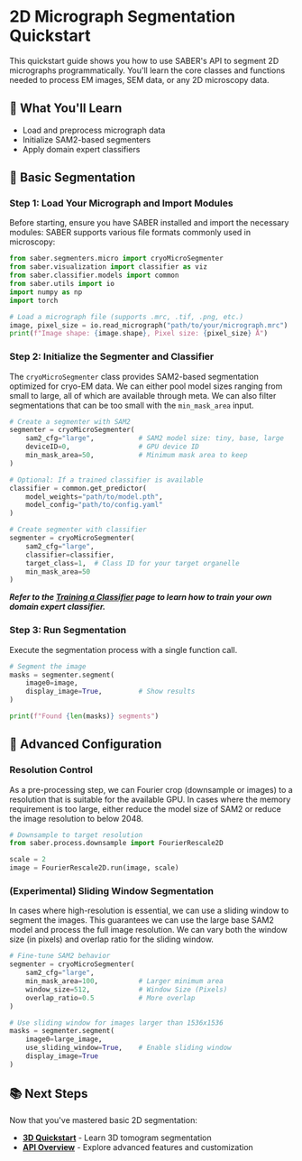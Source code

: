 # 2D Micrograph Segmentation Quickstart

This quickstart guide shows you how to use SABER's API to segment 2D micrographs programmatically. You'll learn the core classes and functions needed to process EM images, SEM data, or any 2D microscopy data.

## 🎯 What You'll Learn

- Load and preprocess micrograph data
- Initialize SAM2-based segmenters
- Apply domain expert classifiers

## 🚀 Basic Segmentation

### Step 1: Load Your Micrograph and Import Modules

Before starting, ensure you have SABER installed and import the necessary modules: SABER supports various file formats commonly used in microscopy:
```python
from saber.segmenters.micro import cryoMicroSegmenter
from saber.visualization import classifier as viz
from saber.classifier.models import common
from saber.utils import io
import numpy as np
import torch

# Load a micrograph file (supports .mrc, .tif, .png, etc.)
image, pixel_size = io.read_micrograph("path/to/your/micrograph.mrc")
print(f"Image shape: {image.shape}, Pixel size: {pixel_size} Å")
```

### Step 2: Initialize the Segmenter and Classifier

The `cryoMicroSegmenter` class provides SAM2-based segmentation optimized for cryo-EM data. We can either pool model sizes ranging from small to large, all of which are available through meta. We can also filter segmentations that can be too small with the `min_mask_area` input. 

```python
# Create a segmenter with SAM2
segmenter = cryoMicroSegmenter(
    sam2_cfg="large",           # SAM2 model size: tiny, base, large
    deviceID=0,                 # GPU device ID
    min_mask_area=50,           # Minimum mask area to keep
)
```

```python
# Optional: If a trained classifier is available 
classifier = common.get_predictor(
    model_weights="path/to/model.pth",
    model_config="path/to/config.yaml"
)

# Create segmenter with classifier
segmenter = cryoMicroSegmenter(
    sam2_cfg="large",
    classifier=classifier,
    target_class=1,  # Class ID for your target organelle
    min_mask_area=50
)
```
***Refer to the [Training a Classifier](training.md) page to learn how to train your own domain expert classifier.***

### Step 3: Run Segmentation

Execute the segmentation process with a single function call.

```python
# Segment the image
masks = segmenter.segment(
    image0=image,
    display_image=True,         # Show results
)

print(f"Found {len(masks)} segments")
```

## 🔧 Advanced Configuration

### Resolution Control

As a pre-processing step, we can Fourier crop (downsample or images) to a resolution that is suitable for the available GPU. In cases where the memory requirement is too large, either reduce the model size of SAM2 or reduce the image resolution to below 2048. 

```python
# Downsample to target resolution
from saber.process.downsample import FourierRescale2D

scale = 2
image = FourierRescale2D.run(image, scale)
```

### (Experimental) Sliding Window Segmentation

In cases where high-resolution is essential, we can use a sliding window to segment the images. This guarantees we can use the large base SAM2 model and process the full image resolution. We can vary both the window size (in pixels) and overlap ratio for the sliding window.

```python
# Fine-tune SAM2 behavior
segmenter = cryoMicroSegmenter(
    sam2_cfg="large",
    min_mask_area=100,          # Larger minimum area
    window_size=512,            # Window Size (Pixels)
    overlap_ratio=0.5           # More overlap
)

# Use sliding window for images larger than 1536x1536
masks = segmenter.segment(
    image0=large_image,
    use_sliding_window=True,    # Enable sliding window
    display_image=True
)
```

## 📚 Next Steps

Now that you've mastered basic 2D segmentation:

- **[3D Quickstart](quickstart3d.md)** - Learn 3D tomogram segmentation
- **[API Overview](overview.md)** - Explore advanced features and customization
